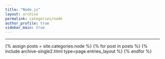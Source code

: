 ```yaml
---
title: "Node.js"
layout: archive
permalink: categories/node
author_profile: true
sidebar_main: true
---
```


***

{% assign posts = site.categories.node %}
{% for post in posts %} {% include archive-single2.html type=page.entries_layout %} {% endfor %}